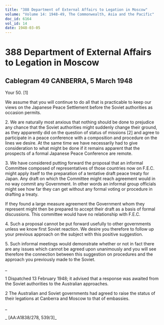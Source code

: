 ```yaml
---
title: "388 Department of External Affairs to Legation in Moscow"
volume: "Volume 14: 1948-49, The Commonwealth, Asia and the Pacific"
doc_id: 6164
vol_id: 14
date: 1948-03-05
---
```


# 388 Department of External Affairs to Legation in Moscow

## Cablegram 49 CANBERRA, 5 March 1948

Your 50. [1]

We assume that you will continue to do all that is practicable to keep our views on the Japanese Peace Settlement before the Soviet authorities as occasion permits.

2\. We are naturally most anxious that nothing should be done to prejudice any chance that the Soviet authorities might suddenly change their ground, as they apparently did on the question of status of missions [2] and agree to participate in a peace conference with a composition and procedure on the lines we desire. At the same time we have necessarily had to give consideration to what might be done if it remains apparent that the prospects of a formal Japanese Peace Conference are remote.

3\. We have considered putting forward the proposal that an informal Committee composed of representatives of those countries now on F.E.C. might apply itself to the preparation of a tentative draft peace treaty for Japan. Any draft on which the Committee might reach agreement would in no way commit any Government. In other words an informal group officials might see how far they can get without any formal voting or procedure in drafting a treaty.

If they found a large measure agreement the Government whom they represent might then be prepared to accept their draft as a basis of formal discussions. This committee would have no relationship with F.E.C.

4\. Such a proposal cannot be put forward usefully to other governments unless we know first Soviet reaction. We desire you therefore to follow up your previous approach on the subject with this positive suggestion.

5\. Such informal meetings would demonstrate whether or not in fact there are any issues which cannot be agreed upon unanimously and you will see therefore the connection between this suggestion on procedures and the approach you previously made to the Soviet.

_

1 Dispatched 13 February 1948; it advised that a response was awaited from the Soviet authorities to the Australian approaches.

2 The Australian and Soviet governments had agreed to raise the status of their legations at Canberra and Moscow to that of embassies.

_

_ [AA:A1838/278, 539/3]_
